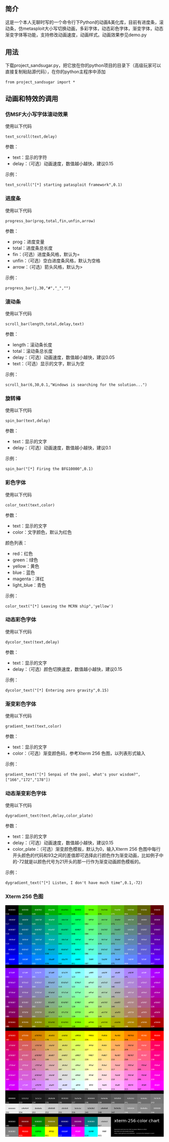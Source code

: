 ## 简介 ##
这是一个本人无聊时写的一个命令行下Python的动画&美化库，目前有进度条，滚动条，仿metasploit大小写切换动画，多彩字体，动态彩色字体，渐变字体，动态渐变字体等功能，支持修改动画速度，动画样式。动画效果参见demo.py
## 用法 ##
下载project_sandsugar.py，把它放在你的python项目的目录下（高级玩家可以直接复制粘贴源代码），在你的python主程序中添加

`from project_sandsugar import *`
## 动画和特效的调用 ##

### 仿MSF大小写字体滚动效果 ###
使用以下代码

`text_scroll(text,delay)`

参数：
- text：显示的字符
- delay：（可选）动画速度，数值越小越快，建议0.15

示例：

`text_scroll("[*] starting patasploit framework",0.1)`

### 进度条 ###
使用以下代码

`progress_bar(prog,total,fin,unfin,arrow)`

参数：
- prog：进度变量
- total：进度条总长度
- fin：(可选）进度条风格，默认为=
- unfin：（可选）空白进度条风格，默认为空格
- arrow：（可选）箭头风格，默认为>

示例：

`progress_bar(j,30,"#","_","")`

### 滚动条 ###
使用以下代码

`scroll_bar(length,total,delay,text)`

参数：
- length：滚动条长度
- total：滚动条总长度
- delay：（可选）动画速度，数值越小越快，建议0.05
- text：（可选）显示的文字，默认为空

示例：

`scroll_bar(6,30,0.1,"Windows is searching for the solution...")`

### 旋转棒 ###
使用以下代码

`spin_bar(text,delay)`

参数：
- text：显示的文字
- delay：（可选）动画速度，数值越小越快，建议0.1

示例：

`spin_bar("[*] Firing the BFG10000",0.1)`

### 彩色字体 ###
使用以下代码

`color_text(text,color)`

参数：
- text：显示的文字
- color：文字颜色，默认为红色

颜色列表：
- red：红色
- green：绿色
- yellow：黄色
- blue：蓝色
- magenta：洋红
- light_blue：青色

示例：

`color_text("[*] Leaving the MCRN ship",'yellow')`

### 动态彩色字体 ###
使用以下代码

`dycolor_text(text,delay)`

参数：
- text：显示的文字
- delay：（可选）颜色切换速度，数值越小越快，建议0.15

示例：

`dycolor_text("[*] Entering zero gravity",0.15)`

### 渐变彩色字体 ###
使用以下代码

`gradient_text(text,color)`

参数：
- text：显示的文字
- color：（可选）渐变颜色码，参考Xterm 256 色图，以列表形式输入

示例：

`gradient_text("[*] Senpai of the pool, what's your wisdom?",["166","172","178"])`

### 动态渐变彩色字体 ###
使用以下代码

`dygradient_text(text,delay,color_plate)`

参数：
- text：显示的文字
- delay：（可选）动画速度，数值越小越快，建议0.15
- color_plate：（可选）渐变颜色模板，默认为0，输入Xterm 256 色图中每行开头颜色的代码和93之间的差值即可选择此行颜色作为渐变动画，比如例子中的-72就是以颜色代号为21开头的那一行作为渐变动画颜色模板的。

示例：

`dygradient_text("[*] Listen, I don't have much time",0.1,-72)`

### Xterm 256 色图 ###

![色图](https://github.com/arandintday/project_sandsugar/raw/master/IMG/color_pic.png)

